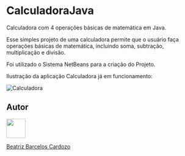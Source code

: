 # CalculadoraJava
Calculadora com 4 operações básicas de matemática em Java.

Esse simples projeto de uma calculadora permite que o usuário faça operações básicas de matemática, incluindo soma, subtração, multiplicação e divisão.

Foi utilizado o Sistema NetBeans para a criação do Projeto.

Ilustração da aplicação Calculadora já em funcionamento:

![Calculadora](https://i.imgur.com/kfAoMWg.png)

## Autor
<img src="https://cdn.discordapp.com/attachments/1135262336819679372/1140675577733464254/github-logo-git-hub-icon-with-text-on-white-and-black-background-free-vector_2-removebg-preview.png" height="50" width="50" /> 

[Beatriz Barcelos Cardozo](https://github.com/beabarcel)
